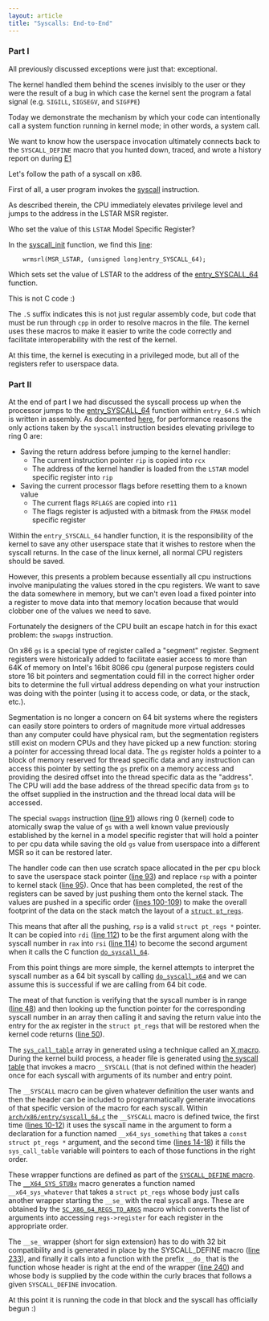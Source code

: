 ```yaml
---
layout: article
title: "Syscalls: End-to-End"
---
```

### Part I

All previously discussed exceptions were just that: exceptional.

The kernel handled them behind the scenes invisibly to the user or they were the result
of a bug in which case the kernel sent the program a fatal signal (e.g. `SIGILL`, `SIGSEGV`, and `SIGFPE`)

Today we demonstrate the mechanism by which your code can intentionally call a system function running in kernel mode; in other words, a system call.

We want to know how the userspace invocation ultimately connects back to the `SYSCALL_DEFINE` macro that you hunted down, traced, and wrote a history report on during
[E1](../course/fall2023/assignments/E1.md)

Let's follow the path of a syscall on x86.

First of all, a user program invokes the
[syscall](https://www.felixcloutier.com/x86/syscall)
instruction.

As described therein, the CPU immediately elevates
privilege level and jumps to the address in the LSTAR MSR register.

Who set the value of this `LSTAR` Model Specific Register?

In the
[syscall_init](https://elixir.bootlin.com/linux/v6.5/source/arch/x86/kernel/cpu/common.c#L2054)
function, we find this
[line](https://elixir.bootlin.com/linux/v6.5/source/arch/x86/kernel/cpu/common.c#L2057):

		wrmsrl(MSR_LSTAR, (unsigned long)entry_SYSCALL_64);

Which sets set the value of LSTAR to the address of the
[entry_SYSCALL_64](https://elixir.bootlin.com/linux/v6.5/source/arch/x86/entry/entry_64.S#L87)
function.

This is not C code :)

The `.S` suffix indicates this is not just regular assembly code, but code that must be run through `cpp` in order to resolve macros in the file. The kernel uses these macros to make it easier to write the code correctly and facilitate interoperability with the rest of the kernel.

At this time, the kernel is executing in a privileged mode, but all of the registers refer to userspace data.


### Part II

At the end of part I  we had discussed the syscall process up when the processor jumps to the
[entry_SYSCALL_64](https://elixir.bootlin.com/linux/v6.5/source/arch/x86/entry/entry_64.S#L87)
function within `entry_64.S` which is written in assembly. As documented [here](https://www.felixcloutier.com/x86/syscall),
for performance reasons the only actions taken by the `syscall` instruction besides elevating privilege to ring 0 are:

* Saving the return address before jumping to the kernel handler:
    * The current instruction pointer `rip` is copied into `rcx`
    * The address of the kernel handler is loaded from the `LSTAR` model specific register into `rip`
* Saving the current processor flags before resetting them to a known value
    * The current flags `RFLAGS` are copied into `r11`
    * The flags register is adjusted with a bitmask from the `FMASK` model specific register

Within the `entry_SYSCALL_64` handler function, it is the responsibility of the kernel to save any
other userspace state that it wishes to restore when the syscall returns.
In the case of the linux kernel, all normal CPU registers should be saved.

However, this presents a problem because essentially all cpu instructions involve manipulating the
values stored in the cpu registers. We want to save the data somewhere in memory, but we can't even
load a fixed pointer into a register to move data into that memory location because that would clobber
one of the values we need to save.

Fortunately the designers of the CPU built an escape hatch in for this exact problem: the `swapgs` instruction.

On x86 `gs` is a special type of register called a "segment" register. Segment registers were historically added to
facilitate easier access to more than 64K of memory on Intel's 16bit 8086 cpu (general purpose registers could store
16 bit pointers and segmentation could fill in the correct higher order bits to determine the full virtual address
depending on what your instruction was doing with the pointer (using it to access code, or data, or the stack, etc.).

Segmentation is no longer a concern on 64 bit systems where the registers can easily store pointers to orders of magnitude
more virtual addresses than any computer could have physical ram, but the segmentation registers still exist on modern CPUs
and they have picked up	a new function: storing a pointer for accessing thread local data. The `gs` register holds a pointer
to a block of memory reserved for thread specific data and any instruction can access this pointer by setting the `gs` prefix
on a memory access and providing the desired offset into the thread specific data as the "address". The CPU will add the base
address of the thread specific data from `gs` to the offset supplied in the instruction and the thread local data will be accessed.

The special `swapgs` instruction ([line 91](https://elixir.bootlin.com/linux/v6.5/source/arch/x86/entry/entry_64.S#L91)) allows
ring 0 (kernel) code to atomically swap the value of `gs` with a well known value previously established by the kernel in a model
specific register that will hold a pointer to per cpu data while saving the old `gs` value from userspace into a different MSR
so it can be restored later.

The handler code can then use scratch space allocated in the per cpu block to save the userspace stack pointer
([line 93](https://elixir.bootlin.com/linux/v6.5/source/arch/x86/entry/entry_64.S#L93)) and replace `rsp` with a pointer to
kernel stack ([line 95](https://elixir.bootlin.com/linux/v6.5/source/arch/x86/entry/entry_64.S#L95)). Once that has been completed,
 the rest of the registers can be saved by just pushing them onto the kernel stack. The values are pushed in a specific order
([lines 100-109](https://elixir.bootlin.com/linux/v6.5/source/arch/x86/entry/entry_64.S#L100)) to make the overall footprint of the
data on the stack match the layout of a [`struct pt_regs`](https://elixir.bootlin.com/linux/v6.5/source/arch/x86/include/asm/ptrace.h#L59).

This means that after all the pushing, `rsp` is a valid `struct pt_regs *` pointer. It can be copied into `rdi`
([line 112](https://elixir.bootlin.com/linux/v6.5/source/arch/x86/entry/entry_64.S#L112)) to be the first argument along with
the syscall number in `rax` into `rsi` ([line 114](https://elixir.bootlin.com/linux/v6.5/source/arch/x86/entry/entry_64.S#L114))
to become the second argument when it calls the C function [`do_syscall_64`](https://elixir.bootlin.com/linux/v6.5/source/arch/x86/entry/common.c#L73).

From this point things are more simple, the kernel attempts to interpret the syscall number as a 64 bit syscall by calling
[`do_syscall_x64`](https://elixir.bootlin.com/linux/v6.5/source/arch/x86/entry/common.c#L40) and we can assume this is successful
if we are calling from 64 bit code.

The meat of that function is verifying that the syscall number is in range ([line 48](https://elixir.bootlin.com/linux/v6.5/source/arch/x86/entry/common.c#L48))
and then looking up the function pointer for the corresponding syscall number in an array then calling it and saving the return value into the entry for the ax register in
the `struct pt_regs` that will be restored when the kernel code returns ([line 50](https://elixir.bootlin.com/linux/v6.5/source/arch/x86/entry/common.c#L50)).

The [`sys_call_table`](https://elixir.bootlin.com/linux/v6.5/source/arch/x86/entry/syscall_64.c#L16) array in generated using a technique called an
[X macro](https://en.wikipedia.org/wiki/X_macro). During the kernel build process, a header file is generated using
[the syscall table](https://elixir.bootlin.com/linux/v6.5/source/arch/x86/entry/syscalls/syscall_64.tbl)
that invokes a macro `__SYSCALL` (that is not defined within the header) once for each syscall with arguments of its number and entry point.

The `__SYSCALL` macro can be given whatever definition the user wants and then the header can be included to programmatically generate invocations
of that specific version of the macro for each syscall. Within [`arch/x86/entry/syscall_64.c`](https://elixir.bootlin.com/linux/v6.5/source/arch/x86/entry/syscall_64.c)
the `__SYSCALL` macro is defined twice, the first time ([lines 10-12](https://elixir.bootlin.com/linux/v6.5/source/arch/x86/entry/syscall_64.c#L10))
it uses the syscall name in the argument to form a declaration for a function named `__x64_sys_something` that takes a `const struct pt_regs *` argument,
and the second time ([lines 14-18](https://elixir.bootlin.com/linux/v6.5/source/arch/x86/entry/syscall_64.c#L14))
it fills the `sys_call_table` variable will pointers to each of those functions in the right order.

These wrapper functions are defined as part of the [`SYSCALL_DEFINE` macro](https://elixir.bootlin.com/linux/v6.5/source/arch/x86/include/asm/syscall_wrapper.h#L228).
The [`__X64_SYS_STUBx`](https://elixir.bootlin.com/linuxv/v6.5/source/arch/x86/include/asm/syscall_wrapper.h#L96) macro generates
a function named `__x64_sys_whatever` that takes a `struct pt_regs` whose body just calls another wrapper starting the `__se_` with the real syscall args.
These are obtained by the [`SC_X86_64_REGS_TO_ARGS`](https://elixir.bootlin.com/linux/v6.5/source/arch/x86/include/asm/syscall_wrapper.h#L56)
macro which converts the list of arguments into accessing `regs->register` for each register in the appropriate order.

The `__se_` wrapper (short for sign extension) has to do with 32 bit compatibility and is generated in place by the SYSCALL_DEFINE macro
([line 233](https://elixir.bootlin.com/linux/v6.5/source/arch/x86/include/asm/syscall_wrapper.h#L233)), and finally it calls into
a function with the prefix `__do_` that is the function whose header is right at the end of the wrapper ([line 240](https://elixir.bootlin.com/linux/v6.5/source/arch/x86/include/asm/syscall_wrapper.h#L240))
and whose body is supplied by the code within the curly braces that follows a given `SYSCALL_DEFINE` invocation.

At this point it is running the code in that block and the syscall has officially begun :)
